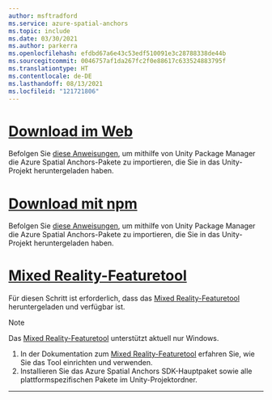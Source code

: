 ```yaml
---
author: msftradford
ms.service: azure-spatial-anchors
ms.topic: include
ms.date: 03/30/2021
ms.author: parkerra
ms.openlocfilehash: efdbd67a6e43c53edf510091e3c28788338de44b
ms.sourcegitcommit: 0046757af1da267fc2f0e88617c633524883795f
ms.translationtype: HT
ms.contentlocale: de-DE
ms.lasthandoff: 08/13/2021
ms.locfileid: "121721806"
---
```

# <a name="web-download"></a>[Download im Web](#tab/unity-package-web-ui)

Befolgen Sie <a href="https://docs.unity3d.com/Manual/upm-ui-tarball.html" target="_blank">diese Anweisungen</a>, um mithilfe von Unity Package Manager die Azure Spatial Anchors-Pakete zu importieren, die Sie in das Unity-Projekt heruntergeladen haben.

# <a name="npm-download"></a>[Download mit npm](#tab/unity-package-npm)

Befolgen Sie <a href="https://docs.unity3d.com/Manual/upm-ui-tarball.html" target="_blank">diese Anweisungen</a>, um mithilfe von Unity Package Manager die Azure Spatial Anchors-Pakete zu importieren, die Sie in das Unity-Projekt heruntergeladen haben.

# <a name="mixed-reality-feature-tool"></a>[Mixed Reality-Featuretool](#tab/unity-package-mixed-reality-feature-tool)

Für diesen Schritt ist erforderlich, dass das <a href="/windows/mixed-reality/develop/unity/welcome-to-mr-feature-tool" target="_blank">Mixed Reality-Featuretool</a> heruntergeladen und verfügbar ist.

> [!NOTE]
> Das <a href="/windows/mixed-reality/develop/unity/welcome-to-mr-feature-tool" target="_blank">Mixed Reality-Featuretool</a> unterstützt aktuell nur Windows.

1. In der Dokumentation zum <a href="/windows/mixed-reality/develop/unity/welcome-to-mr-feature-tool" target="_blank">Mixed Reality-Featuretool</a> erfahren Sie, wie Sie das Tool einrichten und verwenden.
2. Installieren Sie das Azure Spatial Anchors SDK-Hauptpaket sowie alle plattformspezifischen Pakete im Unity-Projektordner.

---